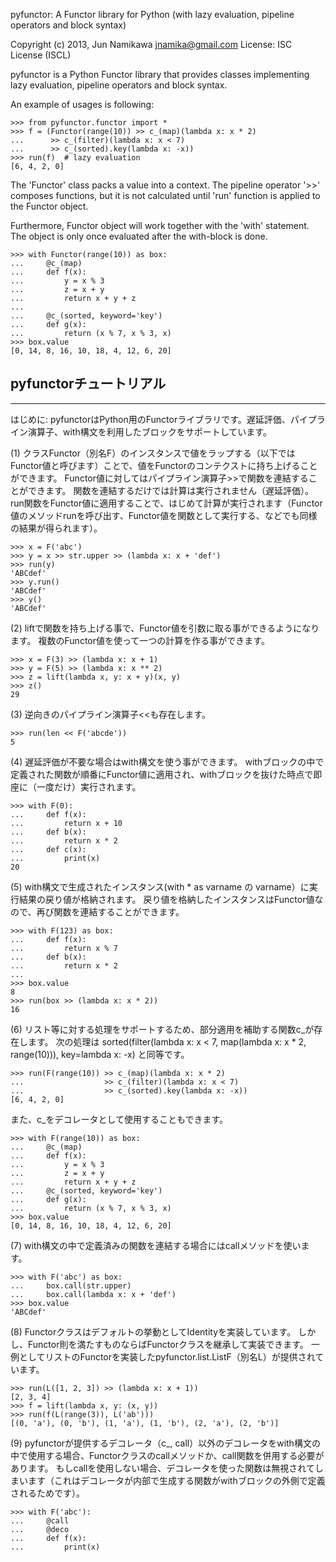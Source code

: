 pyfunctor: A Functor library for Python (with lazy evaluation, pipeline operators and block syntax)

Copyright (c) 2013, Jun Namikawa <jnamika@gmail.com>
License: ISC License (ISCL)



pyfunctor is a Python Functor library that provides classes implementing lazy evaluation, pipeline operators and block syntax.

An example of usages is following:

    >>> from pyfunctor.functor import *
    >>> f = (Functor(range(10)) >> c_(map)(lambda x: x * 2)
    ...      >> c_(filter)(lambda x: x < 7)
    ...      >> c_(sorted).key(lambda x: -x))
    >>> run(f)  # lazy evaluation
    [6, 4, 2, 0]

The 'Functor' class packs a value into a context.
The pipeline operator '>>' composes functions, but it is not calculated until 'run' function is applied to the Functor object.

Furthermore, Functor object will work together with the 'with' statement.
The object is only once evaluated after the with-block is done.

    >>> with Functor(range(10)) as box:
    ...     @c_(map)
    ...     def f(x):
    ...         y = x % 3
    ...         z = x + y
    ...         return x + y + z
    ...
    ...     @c_(sorted, keyword='key')
    ...     def g(x):
    ...         return (x % 7, x % 3, x)
    >>> box.value
    [0, 14, 8, 16, 10, 18, 4, 12, 6, 20]



## pyfunctorチュートリアル
------------------
はじめに:
pyfunctorはPython用のFunctorライブラリです。遅延評価、パイプライン演算子、with構文を利用したブロックをサポートしています。


(1)
クラスFunctor（別名F）のインスタンスで値をラップする（以下ではFunctor値と呼びます）ことで、値をFunctorのコンテクストに持ち上げることができます。
Functor値に対してはパイプライン演算子>>で関数を連結することができます。
関数を連結するだけでは計算は実行されません（遅延評価）。
run関数をFunctor値に適用することで、はじめて計算が実行されます（Functor値のメソッドrunを呼び出す、Functor値を関数として実行する、などでも同様の結果が得られます）。

    >>> x = F('abc')
    >>> y = x >> str.upper >> (lambda x: x + 'def')
    >>> run(y)
    'ABCdef'
    >>> y.run()
    'ABCdef'
    >>> y()
    'ABCdef'



(2)
liftで関数を持ち上げる事で、Functor値を引数に取る事ができるようになります。
複数のFunctor値を使って一つの計算を作る事ができます。

    >>> x = F(3) >> (lambda x: x + 1)
    >>> y = F(5) >> (lambda x: x ** 2)
    >>> z = lift(lambda x, y: x + y)(x, y)
    >>> z()
    29



(3)
逆向きのパイプライン演算子<<も存在します。

    >>> run(len << F('abcde'))
    5



(4)
遅延評価が不要な場合はwith構文を使う事ができます。
withブロックの中で定義された関数が順番にFunctor値に適用され、withブロックを抜けた時点で即座に（一度だけ）実行されます。

    >>> with F(0):
    ...     def f(x):
    ...         return x + 10
    ...     def b(x):
    ...         return x * 2
    ...     def c(x):
    ...         print(x)
    20



(5)
with構文で生成されたインスタンス(with * as varname の varname）に実行結果の戻り値が格納されます。
戻り値を格納したインスタンスはFunctor値なので、再び関数を連結することができます。

    >>> with F(123) as box:
    ...     def f(x):
    ...         return x % 7
    ...     def b(x):
    ...         return x * 2
    ...
    >>> box.value
    8
    >>> run(box >> (lambda x: x * 2))
    16



(6)
リスト等に対する処理をサポートするため、部分適用を補助する関数c\_が存在します。
次の処理は sorted(filter(lambda x: x < 7, map(lambda x: x * 2, range(10))), key=lambda x: -x) と同等です。

    >>> run(F(range(10)) >> c_(map)(lambda x: x * 2)
    ...                  >> c_(filter)(lambda x: x < 7)
    ...                  >> c_(sorted).key(lambda x: -x))
    [6, 4, 2, 0]

また、c\_をデコレータとして使用することもできます。

    >>> with F(range(10)) as box:
    ...     @c_(map)
    ...     def f(x):
    ...         y = x % 3
    ...         z = x + y
    ...         return x + y + z
    ...     @c_(sorted, keyword='key')
    ...     def g(x):
    ...         return (x % 7, x % 3, x)
    >>> box.value
    [0, 14, 8, 16, 10, 18, 4, 12, 6, 20]



(7)
with構文の中で定義済みの関数を連結する場合にはcallメソッドを使います。

    >>> with F('abc') as box:
    ...     box.call(str.upper)
    ...     box.call(lambda x: x + 'def')
    >>> box.value
    'ABCdef'



(8)
Functorクラスはデフォルトの挙動としてIdentityを実装しています。
しかし、Functor則を満たすものならばFunctorクラスを継承して実装できます。
一例としてリストのFunctorを実装したpyfunctor.list.ListF（別名L）が提供されています。

    >>> run(L([1, 2, 3]) >> (lambda x: x + 1))
    [2, 3, 4]
    >>> f = lift(lambda x, y: (x, y))
    >>> run(f(L(range(3)), L('ab')))
    [(0, 'a'), (0, 'b'), (1, 'a'), (1, 'b'), (2, 'a'), (2, 'b')]


(9)
pyfunctorが提供するデコレータ（c\_, call）以外のデコレータをwith構文の中で使用する場合、Functorクラスのcallメソッドか、call関数を併用する必要があります。
もしcallを使用しない場合、デコレータを使った関数は無視されてしまいます（これはデコレータが内部で生成する関数がwithブロックの外側で定義されるためです）。

    >>> with F('abc'):
    ...     @call
    ...     @deco
    ...     def f(x):
    ...         print(x)
